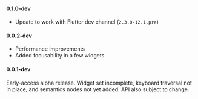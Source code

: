 #### 0.1.0-dev

* Update to work with Flutter dev channel (`2.3.0-12.1.pre`)

#### 0.0.2-dev

* Performance improvements
* Added focusability in a few widgets

#### 0.0.1-dev

Early-access alpha release. Widget set incomplete, keyboard traversal not in
place, and semantics nodes not yet added. API also subject to change.
